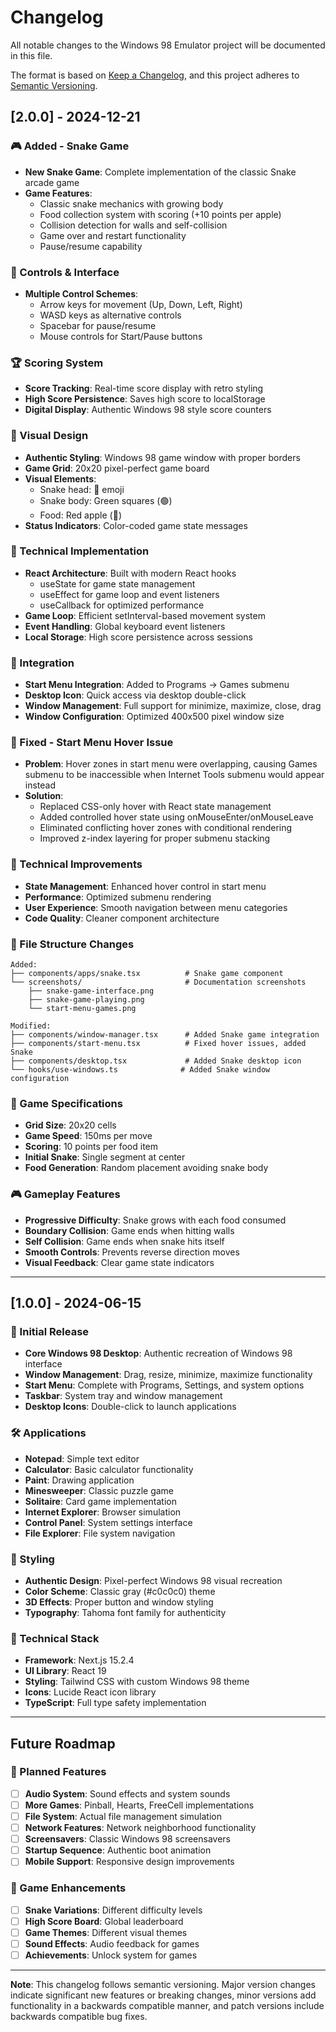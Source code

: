 # Changelog

All notable changes to the Windows 98 Emulator project will be documented in this file.

The format is based on [Keep a Changelog](https://keepachangelog.com/en/1.0.0/),
and this project adheres to [Semantic Versioning](https://semver.org/spec/v2.0.0.html).

## [2.0.0] - 2024-12-21

### 🎮 Added - Snake Game
- **New Snake Game**: Complete implementation of the classic Snake arcade game
- **Game Features**:
  - Classic snake mechanics with growing body
  - Food collection system with scoring (+10 points per apple)
  - Collision detection for walls and self-collision
  - Game over and restart functionality
  - Pause/resume capability

### 🎯 Controls & Interface
- **Multiple Control Schemes**:
  - Arrow keys for movement (Up, Down, Left, Right)
  - WASD keys as alternative controls
  - Spacebar for pause/resume
  - Mouse controls for Start/Pause buttons

### 🏆 Scoring System
- **Score Tracking**: Real-time score display with retro styling
- **High Score Persistence**: Saves high score to localStorage
- **Digital Display**: Authentic Windows 98 style score counters

### 🎨 Visual Design
- **Authentic Styling**: Windows 98 game window with proper borders
- **Game Grid**: 20x20 pixel-perfect game board
- **Visual Elements**:
  - Snake head: 🐍 emoji
  - Snake body: Green squares (🟢)
  - Food: Red apple (🍎)
- **Status Indicators**: Color-coded game state messages

### 🔧 Technical Implementation
- **React Architecture**: Built with modern React hooks
  - useState for game state management
  - useEffect for game loop and event listeners
  - useCallback for optimized performance
- **Game Loop**: Efficient setInterval-based movement system
- **Event Handling**: Global keyboard event listeners
- **Local Storage**: High score persistence across sessions

### 🚀 Integration
- **Start Menu Integration**: Added to Programs → Games submenu
- **Desktop Icon**: Quick access via desktop double-click
- **Window Management**: Full support for minimize, maximize, close, drag
- **Window Configuration**: Optimized 400x500 pixel window size

### 🐛 Fixed - Start Menu Hover Issue
- **Problem**: Hover zones in start menu were overlapping, causing Games submenu to be inaccessible when Internet Tools submenu would appear instead
- **Solution**: 
  - Replaced CSS-only hover with React state management
  - Added controlled hover state using onMouseEnter/onMouseLeave
  - Eliminated conflicting hover zones with conditional rendering
  - Improved z-index layering for proper submenu stacking

### 🔄 Technical Improvements
- **State Management**: Enhanced hover control in start menu
- **Performance**: Optimized submenu rendering
- **User Experience**: Smooth navigation between menu categories
- **Code Quality**: Cleaner component architecture

### 📁 File Structure Changes
```
Added:
├── components/apps/snake.tsx          # Snake game component
└── screenshots/                       # Documentation screenshots
    ├── snake-game-interface.png
    ├── snake-game-playing.png
    └── start-menu-games.png

Modified:
├── components/window-manager.tsx      # Added Snake game integration
├── components/start-menu.tsx          # Fixed hover issues, added Snake
├── components/desktop.tsx             # Added Snake desktop icon
└── hooks/use-windows.ts              # Added Snake window configuration
```

### 🎯 Game Specifications
- **Grid Size**: 20x20 cells
- **Game Speed**: 150ms per move
- **Scoring**: 10 points per food item
- **Initial Snake**: Single segment at center
- **Food Generation**: Random placement avoiding snake body

### 🎮 Gameplay Features
- **Progressive Difficulty**: Snake grows with each food consumed
- **Boundary Collision**: Game ends when hitting walls
- **Self Collision**: Game ends when snake hits itself
- **Smooth Controls**: Prevents reverse direction moves
- **Visual Feedback**: Clear game state indicators

---

## [1.0.0] - 2024-06-15

### 🎉 Initial Release
- **Core Windows 98 Desktop**: Authentic recreation of Windows 98 interface
- **Window Management**: Drag, resize, minimize, maximize functionality
- **Start Menu**: Complete with Programs, Settings, and system options
- **Taskbar**: System tray and window management
- **Desktop Icons**: Double-click to launch applications

### 🛠️ Applications
- **Notepad**: Simple text editor
- **Calculator**: Basic calculator functionality
- **Paint**: Drawing application
- **Minesweeper**: Classic puzzle game
- **Solitaire**: Card game implementation
- **Internet Explorer**: Browser simulation
- **Control Panel**: System settings interface
- **File Explorer**: File system navigation

### 🎨 Styling
- **Authentic Design**: Pixel-perfect Windows 98 visual recreation
- **Color Scheme**: Classic gray (#c0c0c0) theme
- **3D Effects**: Proper button and window styling
- **Typography**: Tahoma font family for authenticity

### 🔧 Technical Stack
- **Framework**: Next.js 15.2.4
- **UI Library**: React 19
- **Styling**: Tailwind CSS with custom Windows 98 theme
- **Icons**: Lucide React icon library
- **TypeScript**: Full type safety implementation

---

## Future Roadmap

### 🔮 Planned Features
- [ ] **Audio System**: Sound effects and system sounds
- [ ] **More Games**: Pinball, Hearts, FreeCell implementations
- [ ] **File System**: Actual file management simulation
- [ ] **Network Features**: Network neighborhood functionality
- [ ] **Screensavers**: Classic Windows 98 screensavers
- [ ] **Startup Sequence**: Authentic boot animation
- [ ] **Mobile Support**: Responsive design improvements

### 🎯 Game Enhancements
- [ ] **Snake Variations**: Different difficulty levels
- [ ] **High Score Board**: Global leaderboard
- [ ] **Game Themes**: Different visual themes
- [ ] **Sound Effects**: Audio feedback for games
- [ ] **Achievements**: Unlock system for games

---

**Note**: This changelog follows semantic versioning. Major version changes indicate significant new features or breaking changes, minor versions add functionality in a backwards compatible manner, and patch versions include backwards compatible bug fixes.
